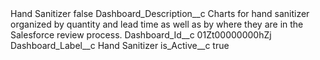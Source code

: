 <?xml version="1.0" encoding="UTF-8"?>
<CustomMetadata xmlns="http://soap.sforce.com/2006/04/metadata" xmlns:xsi="http://www.w3.org/2001/XMLSchema-instance" xmlns:xsd="http://www.w3.org/2001/XMLSchema">
    <label>Hand Sanitizer</label>
    <protected>false</protected>
    <values>
        <field>Dashboard_Description__c</field>
        <value xsi:type="xsd:string">Charts for hand sanitizer organized by quantity and lead time as well as by where they are in the Salesforce review process.</value>
    </values>
    <values>
        <field>Dashboard_Id__c</field>
        <value xsi:type="xsd:string">01Zt00000000hZj</value>
    </values>
    <values>
        <field>Dashboard_Label__c</field>
        <value xsi:type="xsd:string">Hand Sanitizer</value>
    </values>
    <values>
        <field>is_Active__c</field>
        <value xsi:type="xsd:boolean">true</value>
    </values>
</CustomMetadata>
